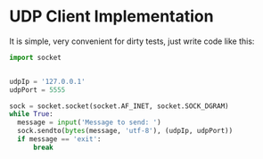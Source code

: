 # UDP Client Implementation

It is simple, very convenient for dirty tests, just write code like this:

  ```python
import socket


udpIp = '127.0.0.1'
udpPort = 5555

sock = socket.socket(socket.AF_INET, socket.SOCK_DGRAM)
while True:
    message = input('Message to send: ')
    sock.sendto(bytes(message, 'utf-8'), (udpIp, udpPort))
    if message == 'exit':
        break
  ```
